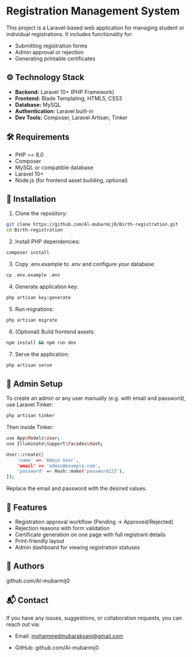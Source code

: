 # Registration Management System

This project is a Laravel-based web application for managing student or individual registrations. It includes functionality for:
- Submitting registration forms
- Admin approval or rejection
- Generating printable certificates

## ⚙️ Technology Stack

- **Backend:** Laravel 10+ (PHP Framework)
- **Frontend:** Blade Templating, HTML5, CSS3
- **Database:** MySQL
- **Authentication:** Laravel built-in
- **Dev Tools:** Composer, Laravel Artisan, Tinker

## 🛠️ Requirements

- PHP >= 8.0
- Composer
- MySQL or compatible database
- Laravel 10+
- Node.js (for frontend asset building, optional)

## 🚀 Installation

1. Clone the repository:

```bash
git clone https://github.com/Al-mubarmij0/Birth-registration.git
cd Birth-registration
```

2. Install PHP dependencies:

```bash
composer install
```

3. Copy .env.example to .env and configure your database:

``` bash
cp .env.example .env
```
4. Generate application key:

``` bash
php artisan key:generate
```

5. Run migrations:

``` bash
php artisan migrate
```

6. (Optional) Build frontend assets:

``` bash
npm install && npm run dev
```

7. Serve the application:

```bash
php artisan serve
```
## 🔐 Admin Setup
To create an admin or any user manually (e.g. with email and password), use Laravel Tinker:
```bash
php artisan tinker
```
Then inside Tinker:
``` bash
use App\Models\User;
use Illuminate\Support\Facades\Hash;

User::create([
    'name' => 'Admin User',
    'email' => 'admin@example.com',
    'password' => Hash::make('password123'),
]);
```
Replace the email and password with the desired values.

## 📄 Features
- Registration approval workflow (Pending → Approved/Rejected)
- Rejection reasons with form validation
- Certificate generation on one page with full registrant details
- Print-friendly layout
- Admin dashboard for viewing registration statuses
## 👥 Authors
github.com/Al-mubarmij0


## 📬 Contact
If you have any issues, suggestions, or collaboration requests, you can reach out via:

- Email: mohammedmubaraksani@gmail.com

- GitHub: github.com/Al-mubarmij0


